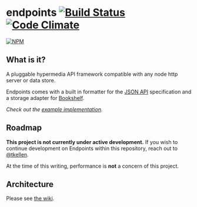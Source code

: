 # endpoints [![Build Status](https://secure.travis-ci.org/endpoints/endpoints.svg)](http://travis-ci.org/endpoints/endpoints) [![Code Climate](https://codeclimate.com/github/endpoints/endpoints/badges/gpa.svg)](https://codeclimate.com/github/endpoints/endpoints)

[![NPM](https://nodei.co/npm/endpoints.png)](https://nodei.co/npm/endpoints/)

## What is it?
A pluggable hypermedia API framework compatible with any node http server or data store.

Endpoints comes with a built in formatter for the [JSON API](http://jsonapi.org) specification and a storage adapter for [Bookshelf](http://bookshelfjs.org/).

*Check out the [example implementation](https://github.com/endpoints/example).*

## Roadmap
**This project is not currently under active development.** If you wish to continue development on Endpoints within
this repository, reach out to [@tkellen](https://github.com/tkellen).

At the time of this writing, performance is **not** a concern of this project.

## Architecture
Please see [the wiki](https://github.com/endpoints/endpoints/wiki).
